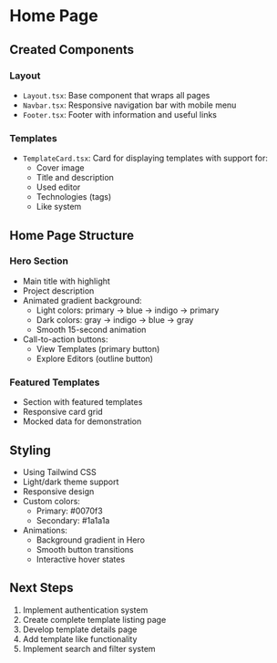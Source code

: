 # Home Page

## Created Components

### Layout

- `Layout.tsx`: Base component that wraps all pages
- `Navbar.tsx`: Responsive navigation bar with mobile menu
- `Footer.tsx`: Footer with information and useful links

### Templates

- `TemplateCard.tsx`: Card for displaying templates with support for:
  - Cover image
  - Title and description
  - Used editor
  - Technologies (tags)
  - Like system

## Home Page Structure

### Hero Section

- Main title with highlight
- Project description
- Animated gradient background:
  - Light colors: primary -> blue -> indigo -> primary
  - Dark colors: gray -> indigo -> blue -> gray
  - Smooth 15-second animation
- Call-to-action buttons:
  - View Templates (primary button)
  - Explore Editors (outline button)

### Featured Templates

- Section with featured templates
- Responsive card grid
- Mocked data for demonstration

## Styling

- Using Tailwind CSS
- Light/dark theme support
- Responsive design
- Custom colors:
  - Primary: #0070f3
  - Secondary: #1a1a1a
- Animations:
  - Background gradient in Hero
  - Smooth button transitions
  - Interactive hover states

## Next Steps

1. Implement authentication system
2. Create complete template listing page
3. Develop template details page
4. Add template like functionality
5. Implement search and filter system
